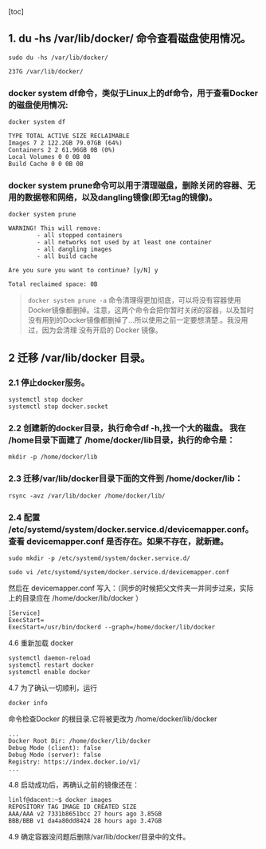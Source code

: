[toc]

## 1. du -hs /var/lib/docker/ 命令查看磁盘使用情况。

    sudo du -hs /var/lib/docker/
    
    237G /var/lib/docker/

### docker system df命令，类似于Linux上的df命令，用于查看Docker的磁盘使用情况:

    docker system df
    
    TYPE TOTAL ACTIVE SIZE RECLAIMABLE
    Images 7 2 122.2GB 79.07GB (64%)
    Containers 2 2 61.96GB 0B (0%)
    Local Volumes 0 0 0B 0B
    Build Cache 0 0 0B 0B

### docker system prune命令可以用于清理磁盘，删除关闭的容器、无用的数据卷和网络，以及dangling镜像(即无tag的镜像)。

    docker system prune
    
    WARNING! This will remove:
            - all stopped containers
            - all networks not used by at least one container
            - all dangling images
            - all build cache
    
    Are you sure you want to continue? [y/N] y
    
    Total reclaimed space: 0B

> `docker system prune -a` 命令清理得更加彻底，可以将没有容器使用Docker镜像都删掉。注意，这两个命令会把你暂时关闭的容器，以及暂时没有用到的Docker镜像都删掉了…所以使用之前一定要想清楚.。我没用过，因为会清理 没有开启的 Docker 镜像。



## 2 迁移 /var/lib/docker 目录。

### 2.1 停止docker服务。

```
systemctl stop docker
systemctl stop docker.socket
```

### 2.2 创建新的docker目录，执行命令df -h,找一个大的磁盘。 我在 /home目录下面建了 /home/docker/lib目录，执行的命令是：

```
mkdir -p /home/docker/lib
```

### 2.3 迁移/var/lib/docker目录下面的文件到 /home/docker/lib：

```
rsync -avz /var/lib/docker /home/docker/lib/
```

### 2.4 配置 /etc/systemd/system/docker.service.d/devicemapper.conf。查看 devicemapper.conf 是否存在。如果不存在，就新建。

    sudo mkdir -p /etc/systemd/system/docker.service.d/
    
    sudo vi /etc/systemd/system/docker.service.d/devicemapper.conf

然后在 devicemapper.conf 写入：（同步的时候把父文件夹一并同步过来，实际上的目录应在 /home/docker/lib/docker ）

    [Service]
    ExecStart=
    ExecStart=/usr/bin/dockerd --graph=/home/docker/lib/docker

4.6 重新加载 docker
```
systemctl daemon-reload
systemctl restart docker
systemctl enable docker
```
4.7 为了确认一切顺利，运行

```
docker info
```

命令检查Docker 的根目录.它将被更改为 /home/docker/lib/docker

    ...
    Docker Root Dir: /home/docker/lib/docker
    Debug Mode (client): false
    Debug Mode (server): false
    Registry: https://index.docker.io/v1/
    ...

4.8 启动成功后，再确认之前的镜像还在：

    linlf@dacent:~$ docker images
    REPOSITORY TAG IMAGE ID CREATED SIZE
    AAA/AAA v2 7331b8651bcc 27 hours ago 3.85GB
    BBB/BBB v1 da4a80dd8424 28 hours ago 3.47GB

4.9 确定容器没问题后删除/var/lib/docker/目录中的文件。


